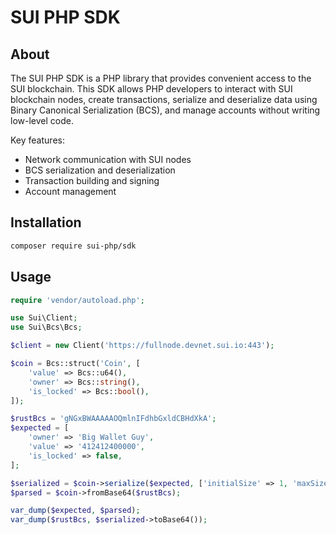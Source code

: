 # SUI PHP SDK

## About

The SUI PHP SDK is a PHP library that provides convenient access to the SUI blockchain. This SDK allows PHP developers to interact with SUI blockchain nodes, create transactions, serialize and deserialize data using Binary Canonical Serialization (BCS), and manage accounts without writing low-level code.

Key features:
- Network communication with SUI nodes
- BCS serialization and deserialization
- Transaction building and signing
- Account management

## Installation

```bash
composer require sui-php/sdk
```

## Usage

```php
require 'vendor/autoload.php';

use Sui\Client;
use Sui\Bcs\Bcs;

$client = new Client('https://fullnode.devnet.sui.io:443');

$coin = Bcs::struct('Coin', [
    'value' => Bcs::u64(),
    'owner' => Bcs::string(),
    'is_locked' => Bcs::bool(),
]);

$rustBcs = 'gNGxBWAAAAAOQmlnIFdhbGxldCBHdXkA';
$expected = [
    'owner' => 'Big Wallet Guy',
    'value' => '412412400000',
    'is_locked' => false,
];

$serialized = $coin->serialize($expected, ['initialSize' => 1, 'maxSize' => 1024]);
$parsed = $coin->fromBase64($rustBcs);

var_dump($expected, $parsed);
var_dump($rustBcs, $serialized->toBase64());
```
